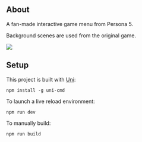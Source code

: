 ## About

A fan-made interactive game menu from Persona 5.

Background scenes are used from the original game.

![](https://github.com/anthony-22/persona-menu/blob/master/showcase.gif?raw=true)

## Setup

This project is built with [Uni](https://github.com/AnyThony/uni):

```npm install -g uni-cmd```

To launch a live reload environment:

```npm run dev```

To manually build:

```npm run build```
